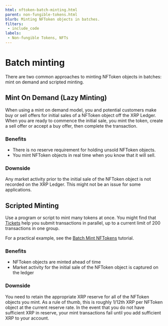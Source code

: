```yaml
---
html: nftoken-batch-minting.html
parent: non-fungible-tokens.html
blurb: Minting NFToken objects in batches.
filters:
 - include_code
labels:
 - Non-fungible Tokens, NFTs
---
```


# Batch minting

There are two common approaches to minting NFToken objects in batches: mint on demand and scripted minting.

## Mint On Demand (Lazy Minting)

When using a mint on demand model, you and potential customers make buy or sell offers for initial sales of a NFToken object off the XRP Ledger. When you are ready to commence the initial sale, you mint the token, create a sell offer or accept a buy offer, then complete the transaction.

### Benefits

* There is no reserve requirement for holding unsold NFToken objects.
* You mint NFToken objects in real time when you know that it will sell.

### Downside

Any market activity prior to the initial sale of the NFToken object is not recorded on the XRP Ledger. This might not be an issue for some applications.

## Scripted Minting

Use a program or script to mint many tokens at once. You might find that [Tickets](tickets.html) help you submit transactions in parallel, up to a current limit of 200 transactions in one group.

For a practical example, see the [Batch Mint NFTokens](batch-minting.html) tutorial.

### Benefits

* NFToken objects are minted ahead of time
* Market activity for the initial sale of the NFToken object is captured on the ledger

### Downside

You need to retain the appropriate XRP reserve for all of the NFToken objects you mint. As a rule of thumb, this is roughly 1/12th XRP per NFToken object at the current reserve rate. In the event that you do not have sufficient XRP in reserve, your mint transactions fail until you add sufficient XRP to your account.
